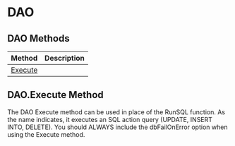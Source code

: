 # DAO

## DAO Methods
| Method | Description |  
| --- | --- | 
| [Execute](https://github.com/MikeMyers59/MikeMyers59/new/main/Objects#daoexecute-method) |  |

## DAO.Execute Method
The DAO Execute method can be used in place of the RunSQL function.  As the name indicates, it executes an SQL action query (UPDATE, INSERT INTO, DELETE). You should ALWAYS include the dbFailOnError option when using the Execute method.   

